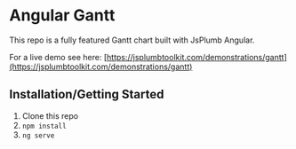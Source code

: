 # Angular Gantt

This repo is a fully featured Gantt chart built with JsPlumb Angular.

For a live demo see here: [https://jsplumbtoolkit.com/demonstrations/gantt](https://jsplumbtoolkit.com/demonstrations/gantt)

## Installation/Getting Started

1. Clone this repo
2. `npm install`
3. `ng serve`

